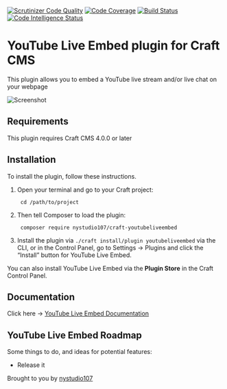 [![Scrutinizer Code Quality](https://scrutinizer-ci.com/g/nystudio107/craft-youtubeliveembed/badges/quality-score.png?b=v4)](https://scrutinizer-ci.com/g/nystudio107/craft-youtubeliveembed/?branch=v4) [![Code Coverage](https://scrutinizer-ci.com/g/nystudio107/craft-youtubeliveembed/badges/coverage.png?b=v4)](https://scrutinizer-ci.com/g/nystudio107/craft-youtubeliveembed/?branch=v4) [![Build Status](https://scrutinizer-ci.com/g/nystudio107/craft-youtubeliveembed/badges/build.png?b=v4)](https://scrutinizer-ci.com/g/nystudio107/craft-youtubeliveembed/build-status/v4) [![Code Intelligence Status](https://scrutinizer-ci.com/g/nystudio107/craft-youtubeliveembed/badges/code-intelligence.svg?b=v4)](https://scrutinizer-ci.com/code-intelligence)

# YouTube Live Embed plugin for Craft CMS

This plugin allows you to embed a YouTube live stream and/or live chat on your webpage

![Screenshot](./docs/docs/resources/img/plugin-logo.png)

## Requirements

This plugin requires Craft CMS 4.0.0 or later

## Installation

To install the plugin, follow these instructions.

1. Open your terminal and go to your Craft project:

        cd /path/to/project

2. Then tell Composer to load the plugin:

        composer require nystudio107/craft-youtubeliveembed

3. Install the plugin via `./craft install/plugin youtubeliveembed` via the CLI, or in the Control Panel, go to Settings → Plugins and click the “Install” button for YouTube Live Embed.

You can also install YouTube Live Embed via the **Plugin Store** in the Craft Control Panel.

## Documentation

Click here -> [YouTube Live Embed Documentation](https://nystudio107.com/plugins/youtube-live-embed/documentation)

## YouTube Live Embed Roadmap

Some things to do, and ideas for potential features:

* Release it

Brought to you by [nystudio107](https://nystudio107.com)
